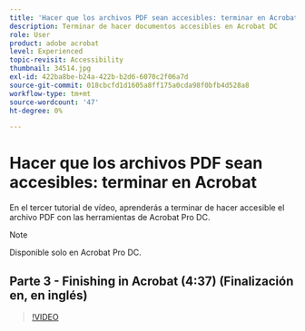 ```yaml
---
title: 'Hacer que los archivos PDF sean accesibles: terminar en Acrobat'
description: Terminar de hacer documentos accesibles en Acrobat DC
role: User
product: adobe acrobat
level: Experienced
topic-revisit: Accessibility
thumbnail: 34514.jpg
exl-id: 422ba8be-b24a-422b-b2d6-6070c2f06a7d
source-git-commit: 018cbcfd1d1605a8ff175a0cda98f0bfb4d528a8
workflow-type: tm+mt
source-wordcount: '47'
ht-degree: 0%

---
```


# Hacer que los archivos PDF sean accesibles: terminar en Acrobat

En el tercer tutorial de vídeo, aprenderás a terminar de hacer accesible el archivo PDF con las herramientas de Acrobat Pro DC.

>[!NOTE]
>
>Disponible solo en Acrobat Pro DC.

## Parte 3 - Finishing in Acrobat (4:37) (Finalización en, en inglés)

>[!VIDEO](https://video.tv.adobe.com/v/34514)
